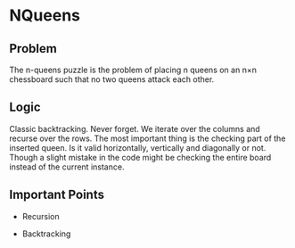 # NQueens

## Problem

The n-queens puzzle is the problem of placing n queens on an n×n chessboard such that no two queens attack each other.

## Logic

Classic backtracking. Never forget. We iterate over the columns and recurse over the rows. The most important thing is the checking part of the inserted queen. Is it valid horizontally, vertically and diagonally or not. Though a slight mistake in the code might be checking the entire board instead of the current instance.

## Important Points

- Recursion

- Backtracking